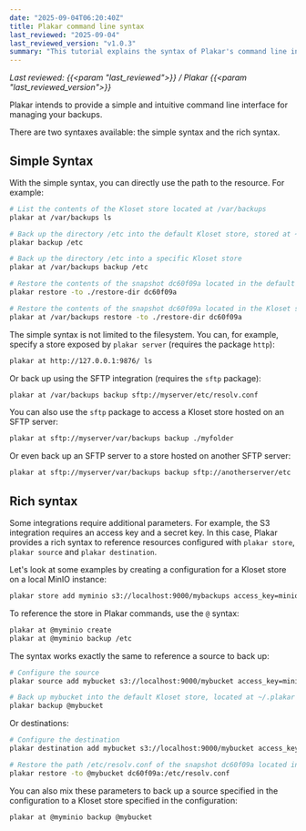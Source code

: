 ```yaml
---
date: "2025-09-04T06:20:40Z"
title: Plakar command line syntax
last_reviewed: "2025-09-04"
last_reviewed_version: "v1.0.3"
summary: "This tutorial explains the syntax of Plakar's command line interface, covering both simple and rich syntaxes. It includes examples for managing backups, restoring data, and configuring integrations such as S3 and SFTP."
---
```


*Last reviewed: {{<param "last_reviewed">}} / Plakar {{<param "last_reviewed_version">}}*

Plakar intends to provide a simple and intuitive command line interface for managing your backups.

There are two syntaxes available: the simple syntax and the rich syntax.

## Simple Syntax

With the simple syntax, you can directly use the path to the resource. For example:

```bash
# List the contents of the Kloset store located at /var/backups
plakar at /var/backups ls

# Back up the directory /etc into the default Kloset store, stored at ~/.plakar
plakar backup /etc

# Back up the directory /etc into a specific Kloset store
plakar at /var/backups backup /etc

# Restore the contents of the snapshot dc60f09a located in the default Kloset store at ~/.plakar into ./restore-dir
plakar restore -to ./restore-dir dc60f09a

# Restore the contents of the snapshot dc60f09a located in the Kloset store at /var/backups into ./restore-dir
plakar at /var/backups restore -to ./restore-dir dc60f09a
```

The simple syntax is not limited to the filesystem. You can, for example, specify a store exposed by `plakar server` (requires the package `http`):

```bash
plakar at http://127.0.0.1:9876/ ls
```

Or back up using the SFTP integration (requires the `sftp` package):

```bash
plakar at /var/backups backup sftp://myserver/etc/resolv.conf
```

You can also use the `sftp` package to access a Kloset store hosted on an SFTP server:

```bash
plakar at sftp://myserver/var/backups backup ./myfolder
```

Or even back up an SFTP server to a store hosted on another SFTP server:

```bash
plakar at sftp://myserver/var/backups backup sftp://anotherserver/etc
```

## Rich syntax

Some integrations require additional parameters. For example, the S3 integration requires an access key and a secret key. In this case, Plakar provides a rich syntax to reference resources configured with `plakar store`, `plakar source` and `plakar destination`.

Let's look at some examples by creating a configuration for a Kloset store on a local MinIO instance:

```bash
plakar store add myminio s3://localhost:9000/mybackups access_key=minioadmin secret_access_key=minioadmin use_tls=false passphrase=mysecretpassphrase
```

To reference the store in Plakar commands, use the `@` syntax:

```bash
plakar at @myminio create
plakar at @myminio backup /etc
```

The syntax works exactly the same to reference a source to back up:

```bash
# Configure the source
plakar source add mybucket s3://localhost:9000/mybucket access_key=minioadmin secret_access_key=minioadmin use_tls=false

# Back up mybucket into the default Kloset store, located at ~/.plakar
plakar backup @mybucket
```

Or destinations:

```bash
# Configure the destination
plakar destination add mybucket s3://localhost:9000/mybucket access_key=minioadmin secret_access_key=minioadmin use_tls=false

# Restore the path /etc/resolv.conf of the snapshot dc60f09a located in the default Kloset store at ~/.plakar into the bucket
plakar restore -to @mybucket dc60f09a:/etc/resolv.conf
```

You can also mix these parameters to back up a source specified in the configuration to a Kloset store specified in the configuration:

```bash
plakar at @myminio backup @mybucket
```
